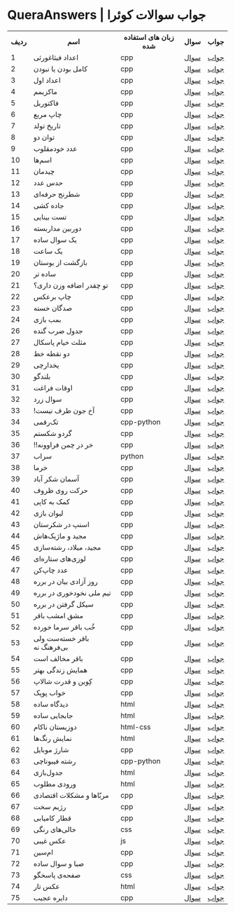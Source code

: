 # QueraAnswers | جواب سوالات کوئرا


<table>
  <th>ردیف</th>
  <th>اسم</th>
  <th>زبان های استفاده شده</th>
  <th>سوال</th>
  <th>جواب</th>

  <tr>
    <td>1</td>
    <td>اعداد فیثاغورثی</td>
    <td>cpp</td>
    <td><a href="https://quera.org/problemset/280">سوال</td>
    <td><a href="https://gist.github.com/ArefOrumiehei/34f3429cfff331be94286700d89aa54b">جواب</td>
  </tr>

  <tr>
    <td>2</td>
    <td>کامل بودن یا نبودن</td>
    <td>cpp</td>
    <td><a href="https://quera.org/problemset/282">سوال</td>
    <td><a href="https://gist.github.com/ArefOrumiehei/9ea986b5680ddf7031aef71c377bb71e">جواب</td>
  </tr>

  <tr>
    <td>3</td>
    <td>اعداد اول</td>
    <td>cpp</td>
    <td><a href="https://quera.org/problemset/293">سوال</td>
    <td><a href="https://gist.github.com/ArefOrumiehei/343aa2457d42f726218c0d70a4bb74bd">جواب</td>
  </tr>

  <tr>
    <td>4</td>
    <td>ماکزیمم</td>
    <td>cpp</td>
    <td><a href="https://quera.org/problemset/588">سوال</td>
    <td><a href="https://gist.github.com/ArefOrumiehei/e79aae9fea66700449fca13e30636da9">جواب</td>
  </tr>

  <tr>
    <td>5</td>
    <td>فاکتوریل</td>
    <td>cpp</td>
    <td><a href="https://quera.org/problemset/589">سوال</td>
    <td><a href="https://gist.github.com/ArefOrumiehei/fb1cb646d3e5d406ed7829367c468c3a">جواب</td>
  </tr>

  <tr>
    <td>6</td>
    <td>چاپ مربع</td>
    <td>cpp</td>
    <td><a href="https://quera.org/problemset/591">سوال</td>
    <td><a href="https://gist.github.com/ArefOrumiehei/98f29af7309da05b8a007bc28b1d0fd9">جواب</td>
  </tr>

  <tr>
    <td>7</td>
    <td>تاریخ تولد</td>
    <td>cpp</td>
    <td><a href="https://quera.org/problemset/615">سوال</td>
    <td><a href="https://gist.github.com/ArefOrumiehei/fb1cb646d3e5d406ed7829367c468c3a">جواب</td>
  </tr>

  <tr>
    <td>8</td>
    <td>توان دو</td>
    <td>cpp</td>
    <td><a href="https://quera.org/problemset/616">سوال</td>
    <td><a href="https://gist.github.com/ArefOrumiehei/c0f8fddc16e2451e51c69909c4ea3d64">جواب</td>
  </tr>

  <tr>
    <td>9</td>
    <td>عدد خودمقلوب</td>
    <td>cpp</td>
    <td><a href="https://quera.org/problemset/617">سوال</td>
    <td><a href="https://gist.github.com/ArefOrumiehei/66dc493eab756a46e6d34d5752750bfe">جواب</td>
  </tr>

  <tr>
    <td>10</td>
    <td>اسم‌ها</td>
    <td>cpp</td>
    <td><a href="https://quera.org/problemset/2529">سوال</td>
    <td><a href="https://gist.github.com/ArefOrumiehei/4119f8498ffcdd851a81b1c084aa8745">جواب</td>
  </tr>

  <tr>
    <td>11</td>
    <td>چیدمان</td>
    <td>cpp</td>
    <td><a href="https://quera.org/problemset/2534">سوال</td>
    <td><a href="https://gist.github.com/ArefOrumiehei/049e84b6e1bcdd08593dc14718eaa62f">جواب</td>
  </tr>

  <tr>
    <td>12</td>
    <td>حدس عدد</td>
    <td>cpp</td>
    <td><a href="https://quera.org/problemset/2596">سوال</td>
    <td><a href="https://gist.github.com/ArefOrumiehei/9265649372835499e29304ecf2de9b5b">جواب</td>
  </tr>

  <tr>
    <td>13</td>
    <td>شطرنج حرفه‌ای</td>
    <td>cpp</td>
    <td><a href="https://quera.org/problemset/2636">سوال</td>
    <td><a href="https://gist.github.com/ArefOrumiehei/a7e400d535cb4a0fb49d94d45ee68211">جواب</td>
  </tr>

  <tr>
    <td>14</td>
    <td>جاده کشی</td>
    <td>cpp</td>
    <td><a href="https://quera.org/problemset/2637">سوال</td>
    <td><a href="https://gist.github.com/ArefOrumiehei/ef88762db2254ec4180eaa753359cfd3">جواب</td>
  </tr>

  <tr>
    <td>15</td>
    <td>تست بینایی</td>
    <td>cpp</td>
    <td><a href="https://quera.org/problemset/2659">سوال</td>
    <td><a href="https://gist.github.com/ArefOrumiehei/b74dca849234d26a2a56040e9dbc4d2e">جواب</td>
  </tr>

  <tr>
    <td>16</td>
    <td>دوربین مداربسته</td>
    <td>cpp</td>
    <td><a href="https://quera.org/problemset/2794">سوال</td>
    <td><a href="https://gist.github.com/ArefOrumiehei/95f604ea75e6ea3a47b2846d94085115">جواب</td>
  </tr>

  <tr>
    <td>17</td>
    <td>یک سوال ساده</td>
    <td>cpp</td>
    <td><a href="https://quera.org/problemset/2885">سوال</td>
    <td><a href="https://gist.github.com/ArefOrumiehei/a01f91e762a0a61723a0c35e26366026">جواب</td>
  </tr>

  <tr>
    <td>18</td>
    <td>یک ساعت</td>
    <td>cpp</td>
    <td><a href="https://quera.org/problemset/2886">سوال</td>
    <td><a href="https://gist.github.com/ArefOrumiehei/fa1c33d55ac1fa291692dd94c61fb303">جواب</td>
  </tr>

  <tr>
    <td>19</td>
    <td>بازگشت از بوستان</td>
    <td>cpp</td>
    <td><a href="https://quera.org/problemset/3029">سوال</td>
    <td><a href="https://gist.github.com/ArefOrumiehei/2522d1b180c1cd919abfad7cbd246dcb">جواب</td>
  </tr>

  <tr>
    <td>20</td>
    <td>ساده تر</td>
    <td>cpp</td>
    <td><a href="https://quera.org/problemset/3403">سوال</td>
    <td><a href="https://gist.github.com/ArefOrumiehei/844fa4d7c1d1881a0ef70f75669f8996">جواب</td>
  </tr>

  <tr>
    <td>21</td>
    <td>تو چقدر اضافه وزن داری؟</td>
    <td>cpp</td>
    <td><a href="https://quera.org/problemset/3404">سوال</td>
    <td><a href="https://gist.github.com/ArefOrumiehei/b425a13534e4e628c877e16ac58316e1">جواب</td>
  </tr>

  <tr>
    <td>22</td>
    <td>چاپ برعکس</td>
    <td>cpp</td>
    <td><a href="https://quera.org/problemset/3405">سوال</td>
    <td><a href="https://gist.github.com/ArefOrumiehei/23e78ad7325863fec44b2a381e04fa49">جواب</td>
  </tr>

  <tr>
    <td>23</td>
    <td>صدگان خسته</td>
    <td>cpp</td>
    <td><a href="https://quera.org/problemset/3406">سوال</td>
    <td><a href="https://gist.github.com/ArefOrumiehei/8b8beb4ff195aedcabe04781ed68535a">جواب</td>
  </tr>

  <tr>
    <td>24</td>
    <td>بمب بازی</td>
    <td>cpp</td>
    <td><a href="https://quera.org/problemset/3407">سوال</td>
    <td><a href="https://gist.github.com/ArefOrumiehei/8c701898030897791ea9e372f59bde95">جواب</td>
  </tr>

  <tr>
    <td>26</td>
    <td>جدول ضرب گنده</td>
    <td>cpp</td>
    <td><a href="https://quera.org/problemset/3409">سوال</td>
    <td><a href="https://gist.github.com/ArefOrumiehei/2930cbdb59fdcb6a1927ad3be642a935">جواب</td>
  </tr>

  <tr>
    <td>27</td>
    <td>مثلث خیام پاسکال</td>
    <td>cpp</td>
    <td><a href="https://quera.org/problemset/3410">سوال</td>
    <td><a href="https://gist.github.com/ArefOrumiehei/7c1026ea5a0a0c761425e98623116ba6">جواب</td>
  </tr>

  <tr>
    <td>28</td>
    <td>دو نقطه خط</td>
    <td>cpp</td>
    <td><a href="https://quera.org/problemset/3414">سوال</td>
    <td><a href="https://gist.github.com/ArefOrumiehei/5bcf7e4495bb079c49d33ff5da853490">جواب</td>
  </tr>

  <tr>
    <td>29</td>
    <td>یخدارچی</td>
    <td>cpp</td>
    <td><a href="https://quera.org/problemset/3429">سوال</td>
    <td><a href="https://gist.github.com/ArefOrumiehei/7c4c86d75a0b9a4bf0463038e5224f5d">جواب</td>
  </tr>

  <tr>
    <td>30</td>
    <td>بلندگو</td>
    <td>cpp</td>
    <td><a href="https://quera.org/problemset/3430">سوال</td>
    <td><a href="https://gist.github.com/ArefOrumiehei/97e822937753cb55118d806f14e332c9">جواب</td>
  </tr>

  <tr>
    <td>31</td>
    <td>اوقات فراغت</td>
    <td>cpp</td>
    <td><a href="https://quera.org/problemset/3431">سوال</td>
    <td><a href="https://gist.github.com/ArefOrumiehei/78f50903a8ae98e17bc6c4eaac8e4d07">جواب</td>
  </tr>

  <tr>
    <td>32</td>
    <td>سوال زرد</td>
    <td>cpp</td>
    <td><a href="https://quera.org/problemset/3537">سوال</td>
    <td><a href="https://gist.github.com/ArefOrumiehei/3fef433b9b63fba630969c36f9e21f53">جواب</td>
  </tr>

  <tr>
    <td>33</td>
    <td>!آخ جون طرف نیست</td>
    <td>cpp</td>
    <td><a href="https://quera.org/problemset/3538">سوال</td>
    <td><a href="https://gist.github.com/ArefOrumiehei/36b270dcdabbe38e2f11f18d7f2808cd">جواب</td>
  </tr>

  <tr>
    <td>34</td>
    <td>تک‌رقمی</td>
    <td>cpp-python</td>
    <td><a href="https://quera.org/problemset/3539">سوال</td>
    <td><a href="https://gist.github.com/ArefOrumiehei/48cf89848d1464531fdf0be5d2518a1a">جواب</td>
  </tr>

  <tr>
    <td>35</td>
    <td>گردو شکستم</td>
    <td>cpp</td>
    <td><a href="https://quera.org/problemset/3540">سوال</td>
    <td><a href="https://gist.github.com/ArefOrumiehei/4fbb9dfa2fa3e299c3c90d9598853ead">جواب</td>
  </tr>

  <tr>
    <td>36</td>
    <td>!!خر در چمن فراوونه</td>
    <td>cpp</td>
    <td><a href="https://quera.org/problemset/4065">سوال</td>
    <td><a href="https://gist.github.com/ArefOrumiehei/cc6588417cd326f1ef7f417b845b4e94">جواب</td>
  </tr>

  <tr>
    <td>37</td>
    <td>سراب</td>
    <td>python</td>
    <td><a href="https://quera.org/problemset/4067">سوال</td>
    <td><a href="https://gist.github.com/ArefOrumiehei/3d675c4ca186521c09d206d6687fd945">جواب</td>
  </tr>

  <tr>
    <td>38</td>
    <td>خرما</td>
    <td>cpp</td>
    <td><a href="https://quera.org/problemset/4068">سوال</td>
    <td><a href="https://gist.github.com/ArefOrumiehei/652ee20974250a4419b395d104ef643b">جواب</td>
  </tr>

  <tr>
    <td>39</td>
    <td>آسمان شکر آباد</td>
    <td>cpp</td>
    <td><a href="https://quera.org/problemset/6082">سوال</td>
    <td><a href="https://gist.github.com/ArefOrumiehei/7d07499ee125da60e0b94ea762eb653e">جواب</td>
  </tr>

  <tr>
    <td>40</td>
    <td>حرکت روی ظروف</td>
    <td>cpp</td>
    <td><a href="https://quera.org/problemset/6375">سوال</td>
    <td><a href="https://gist.github.com/ArefOrumiehei/02442b1ca9ad58bbb4aff91fbb987b36">جواب</td>
  </tr>

  <tr>
    <td>41</td>
    <td>کمک به کاپی</td>
    <td>cpp</td>
    <td><a href="https://quera.org/problemset/8838">سوال</td>
    <td><a href="https://gist.github.com/ArefOrumiehei/45ce7967121b99aaae4dd78decdaf9db">جواب</td>
  </tr>

  <tr>
    <td>42</td>
    <td>لیوان بازی</td>
    <td>cpp</td>
    <td><a href="https://quera.org/problemset/8901">سوال</td>
    <td><a href="https://gist.github.com/ArefOrumiehei/39e013e7114f8470e8e820a41255f431">جواب</td>
  </tr>

  <tr>
    <td>43</td>
    <td>اسنپ در شکرستان</td>
    <td>cpp</td>
    <td><a href="https://quera.org/problemset/8938">سوال</td>
    <td><a href="https://gist.github.com/ArefOrumiehei/2f57e3fdad1971eb5575863764e2f8c6">جواب</td>
  </tr>

  <tr>
    <td>44</td>
    <td>مجید و ماژیک‌هاش</td>
    <td>cpp</td>
    <td><a href="https://quera.org/problemset/9109">سوال</td>
    <td><a href="https://gist.github.com/ArefOrumiehei/2b7f7b3a2c712331c4d3abf043855c64">جواب</td>
  </tr>

  <tr>
    <td>45</td>
    <td>مجید، میلاد، رشته‌سازی</td>
    <td>cpp</td>
    <td><a href="https://quera.org/problemset/9110">سوال</td>
    <td><a href="https://gist.github.com/ArefOrumiehei/7cf33a7fee34da146d2af208e52f1018">جواب</td>
  </tr>

  <tr>
    <td>46</td>
    <td>لوزی‌های ستاره‌ای</td>
    <td>cpp</td>
    <td><a href="https://quera.org/problemset/9773">سوال</td>
    <td><a href="https://gist.github.com/ArefOrumiehei/607d99338387b477393e061ce0d1080d">جواب</td>
  </tr>

  <tr>
    <td>47</td>
    <td>عدد چاپ‌کن</td>
    <td>cpp</td>
    <td><a href="https://quera.org/problemset/9774">سوال</td>
    <td><a href="https://gist.github.com/ArefOrumiehei/a1f4055f94408b460e5d75487cc8d7d1">جواب</td>
  </tr>

  <tr>
    <td>48</td>
    <td>روز آزادی بیان در برره</td>
    <td>cpp</td>
    <td><a href="https://quera.org/problemset/10162">سوال</td>
    <td><a href="https://gist.github.com/ArefOrumiehei/bf5137f45a5b7d06151083c420bf3c74">جواب</td>
  </tr>

  <tr>
    <td>49</td>
    <td>تیم ملی نخودخوری در برره</td>
    <td>cpp</td>
    <td><a href="https://quera.org/problemset/10163">سوال</td>
    <td><a href="https://gist.github.com/ArefOrumiehei/98aa83ced22e276cc4bd1462840aede9">جواب</td>
  </tr>

  <tr>
    <td>50</td>
    <td>سیکل گرفتن در برره</td>
    <td>cpp</td>
    <td><a href="https://quera.org/problemset/10166">سوال</td>
    <td><a href="https://gist.github.com/ArefOrumiehei/757e6cb9a9a185dacd711c22c44e8e48">جواب</td>
  </tr>

  <tr>
    <td>51</td>
    <td>مشق امشب باقر</td>
    <td>cpp</td>
    <td><a href="https://quera.org/problemset/10230">سوال</td>
    <td><a href="https://gist.github.com/ArefOrumiehei/739b07a85d44e95a0f4216744a474b0a">جواب</td>
  </tr>

  <tr>
    <td>52</td>
    <td>خُب باقر سرما خورده</td>
    <td>cpp</td>
    <td><a href="https://quera.org/problemset/10231">سوال</td>
    <td><a href="https://gist.github.com/ArefOrumiehei/70342a2aa2cce3370c5290228d70ccd4">جواب</td>
  </tr>

  <tr>
    <td>53</td>
    <td>باقر خسته‌ست ولی بی‌فرهنگ نه</td>
    <td>cpp</td>
    <td><a href="https://quera.org/problemset/10232">سوال</td>
    <td><a href="https://gist.github.com/ArefOrumiehei/c73f656f09a19ff9bda917f8913b0e80">جواب</td>
  </tr>

  <tr>
    <td>54</td>
    <td>باقر مخالف است</td>
    <td>cpp</td>
    <td><a href="https://quera.org/problemset/10233">سوال</td>
    <td><a href="https://gist.github.com/ArefOrumiehei/ec6a0d603e6663c9ba329e8b0e2409b0">جواب</td>
  </tr>

  <tr>
    <td>55</td>
    <td>همایش زندگی بهتر</td>
    <td>cpp</td>
    <td><a href="https://quera.org/problemset/10325">سوال</td>
    <td><a href="https://gist.github.com/ArefOrumiehei/56bcac476cdbbf9c2fd68e658f01343e">جواب</td>
  </tr>

  <tr>
    <td>56</td>
    <td>کِوین و قدرت شالاپ</td>
    <td>cpp</td>
    <td><a href="https://quera.org/problemset/14581">سوال</td>
    <td><a href="https://gist.github.com/ArefOrumiehei/45020d8340efcbe5e38c7546d6f12662">جواب</td>
  </tr>

  <tr>
    <td>57</td>
    <td>خواب پوپک</td>
    <td>cpp</td>
    <td><a href="https://quera.org/problemset/15124">سوال</td>
    <td><a href="https://gist.github.com/ArefOrumiehei/bb9085f577252a9c0eb836bae3a75480">جواب</td>
  </tr>

  <tr>
    <td>58</td>
    <td>دیدگاه ساده</td>
    <td>html</td>
    <td><a href="https://quera.org/problemset/15681">سوال</td>
    <td><a href="https://gist.github.com/ArefOrumiehei/08986f0f9392c989d493a6b905fe08e6">جواب</td>
  </tr>

  <tr>
    <td>59</td>
    <td>جابجایی ساده</td>
    <td>html</td>
    <td><a href="https://quera.org/problemset/15682">سوال</td>
    <td><a href="https://gist.github.com/ArefOrumiehei/7a44d467fb8025ecfa57e894c0754ece">جواب</td>
  </tr>

  <tr>
    <td>60</td>
    <td>دوزیستان ناکام</td>
    <td>html-css</td>
    <td><a href="https://quera.org/problemset/15688">سوال</td>
    <td><a href="https://gist.github.com/ArefOrumiehei/dc64ff88f3808bbd9fb397087bf99e8c">جواب</td>
  </tr>

  <tr>
    <td>61</td>
    <td>نمایش رنگ‌ها</td>
    <td>html</td>
    <td><a href="https://quera.org/problemset/15689">سوال</td>
    <td><a href="https://gist.github.com/ArefOrumiehei/6b4c1b1d58f21bf6ef8d02563b43e55e">جواب</td>
  </tr>

  <tr>
    <td>62</td>
    <td>شارژ موبایل</td>
    <td>cpp</td>
    <td><a href="https://quera.org/problemset/17244">سوال</td>
    <td><a href="https://gist.github.com/ArefOrumiehei/3cd7842e23f38fe8492536ef82d1fd86">جواب</td>
  </tr>

  <tr>
    <td>63</td>
    <td>رشته فیبوناچی</td>
    <td>cpp-python</td>
    <td><a href="https://quera.org/problemset/17675">سوال</td>
    <td><a href="https://gist.github.com/ArefOrumiehei/e114bb0ff8e23df2a4822533a071f84d">جواب</td>
  </tr>

  <tr>
    <td>64</td>
    <td>جدول‌بازی</td>
    <td>html</td>
    <td><a href="https://quera.org/problemset/18850">سوال</td>
    <td><a href="https://gist.github.com/ArefOrumiehei/65ce9e37e211ca5f5fcc817b6191aec4">جواب</td>
  </tr>

  <tr>
    <td>65</td>
    <td>ورودی مطلوب</td>
    <td>html</td>
    <td><a href="https://quera.org/problemset/18851">سوال</td>
    <td><a href="https://gist.github.com/ArefOrumiehei/6540c5962c670e2fdddc2b77191aa843">جواب</td>
  </tr>

  <tr>
    <td>66</td>
    <td>مربّاها و مشکلات اقتصادی</td>
    <td>cpp</td>
    <td><a href="https://quera.org/problemset/20249">سوال</td>
    <td><a href="https://gist.github.com/ArefOrumiehei/52e25958058840217985530752f4c26f">جواب</td>
  </tr>

  <tr>
    <td>67</td>
    <td>رژیم سخت</td>
    <td>cpp</td>
    <td><a href="https://quera.org/problemset/20256">سوال</td>
    <td><a href="https://gist.github.com/ArefOrumiehei/7d7f26e8b36ba88703c86f0956b078ca">جواب</td>
  </tr>

  <tr>
    <td>68</td>
    <td>قطار کامیابی</td>
    <td>cpp</td>
    <td><a href="https://quera.org/problemset/20257">سوال</td>
    <td><a href="https://gist.github.com/ArefOrumiehei/27f1cbc1272cfa8d52431c36d85f1214">جواب</td>
  </tr>

  <tr>
    <td>69</td>
    <td>خالی‌های رنگی</td>
    <td>css</td>
    <td><a href="https://quera.org/problemset/21220">سوال</td>
    <td><a href="https://gist.github.com/ArefOrumiehei/8f17de26769d683cc255c6b867665603">جواب</td>
  </tr>

  <tr>
    <td>70</td>
    <td>عکس غیبی</td>
    <td>js</td>
    <td><a href="https://quera.org/problemset/21221">سوال</td>
    <td><a href="https://gist.github.com/ArefOrumiehei/6eba3912dfe6613e50c57e595823ceb6">جواب</td>
  </tr>

  <tr>
    <td>71</td>
    <td>ام‌سین</td>
    <td>cpp</td>
    <td><a href="https://quera.org/problemset/28947">سوال</td>
    <td><a href="https://gist.github.com/ArefOrumiehei/e5f7b0649d77d44302c31aab6ede5aee">جواب</td>
  </tr>

  <tr>
    <td>72</td>
    <td>صبا و سوال ساده</td>
    <td>cpp</td>
    <td><a href="https://quera.org/problemset/31025">سوال</td>
    <td><a href="https://gist.github.com/ArefOrumiehei/546e2fdf375bfa0bb773dcece5cc3732">جواب</td>
  </tr>

  <tr>
    <td>73</td>
    <td>صفحه‌ی پاسخگو</td>
    <td>css</td>
    <td><a href="https://quera.org/problemset/33043">سوال</td>
    <td><a href="https://gist.github.com/ArefOrumiehei/23b0ef62df191df371ad22b1d2091e01">جواب</td>
  </tr>

  <tr>
    <td>74</td>
    <td>عکس تار</td>
    <td>html</td>
    <td><a href="https://quera.org/problemset/33488">سوال</td>
    <td><a href="https://gist.github.com/ArefOrumiehei/2dd398aa26d449b89f603704fda3ffcf">جواب</td>
  </tr>

  <tr>
    <td>75</td>
    <td>دایره عجیب</td>
    <td>cpp</td>
    <td><a href="https://quera.org/problemset/34081">سوال</td>
    <td><a href="https://gist.github.com/ArefOrumiehei/ef49faecdbcb0851961bfdcd76080de6">جواب</td>
  </tr>
</table>
